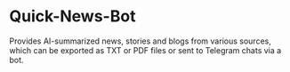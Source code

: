 # Quick-News-Bot
Provides AI-summarized news, stories and blogs from various sources, which can be exported as TXT or PDF files or sent to Telegram chats via a bot.
